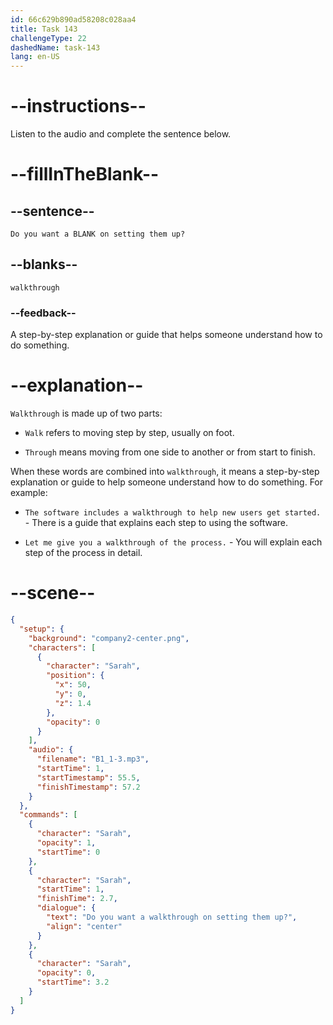 ```yaml
---
id: 66c629b890ad58208c028aa4
title: Task 143
challengeType: 22
dashedName: task-143
lang: en-US
---
```


<!-- Audio Reference:
Sarah: Do you want a walkthrough on setting them up? -->

# --instructions--

Listen to the audio and complete the sentence below.

# --fillInTheBlank--

## --sentence--

`Do you want a BLANK on setting them up?`

## --blanks--

`walkthrough`

### --feedback--

A step-by-step explanation or guide that helps someone understand how to do something.


# --explanation--

`Walkthrough` is made up of two parts: 

- `Walk` refers to moving step by step, usually on foot.

- `Through` means moving from one side to another or from start to finish.

When these words are combined into `walkthrough`, it means a step-by-step explanation or guide to help someone understand how to do something. For example:

- `The software includes a walkthrough to help new users get started.` - There is a guide that explains each step to using the software.

- `Let me give you a walkthrough of the process.` - You will explain each step of the process in detail.

# --scene--

```json
{
  "setup": {
    "background": "company2-center.png",
    "characters": [
      {
        "character": "Sarah",
        "position": {
          "x": 50,
          "y": 0,
          "z": 1.4
        },
        "opacity": 0
      }
    ],
    "audio": {
      "filename": "B1_1-3.mp3",
      "startTime": 1,
      "startTimestamp": 55.5,
      "finishTimestamp": 57.2
    }
  },
  "commands": [
    {
      "character": "Sarah",
      "opacity": 1,
      "startTime": 0
    },
    {
      "character": "Sarah",
      "startTime": 1,
      "finishTime": 2.7,
      "dialogue": {
        "text": "Do you want a walkthrough on setting them up?",
        "align": "center"
      }
    },
    {
      "character": "Sarah",
      "opacity": 0,
      "startTime": 3.2
    }
  ]
}
```
